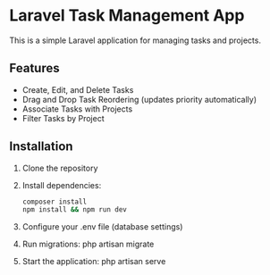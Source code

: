 # Laravel Task Management App

This is a simple Laravel application for managing tasks and projects.

## Features

- Create, Edit, and Delete Tasks
- Drag and Drop Task Reordering (updates priority automatically)
- Associate Tasks with Projects
- Filter Tasks by Project

## Installation

1. Clone the repository
2. Install dependencies:
   ```bash
   composer install
   npm install && npm run dev


3. Configure your .env file (database settings)

4. Run migrations:
    php artisan migrate

5. Start the application:
    php artisan serve
